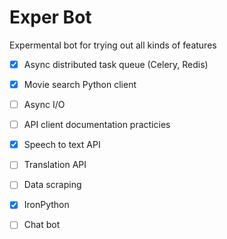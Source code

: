 # Exper Bot

Expermental bot for trying out all kinds of features 

- [x] Async distributed task queue (Celery, Redis)

- [x] Movie search Python client

- [ ] Async I/O

- [ ] API client documentation practicies

- [x] Speech to text API

- [ ] Translation API

- [ ] Data scraping

- [x] IronPython

- [ ] Chat bot